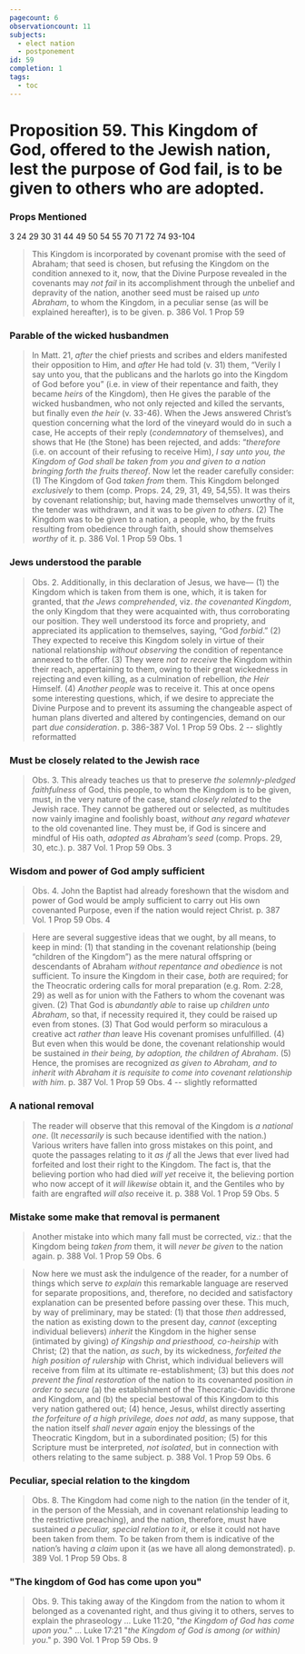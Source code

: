 ```yaml
---
pagecount: 6
observationcount: 11
subjects:
  - elect nation
  - postponement
id: 59
completion: 1
tags:
  - toc
---
```

# Proposition 59. This Kingdom of God, offered to the Jewish nation, lest the purpose of God fail, is to be given to others who are adopted.

### Props Mentioned
3 24 29 30 31 44 49 50 54 55 70 71 72 74 93-104

>This Kingdom is incorporated by covenant promise with the seed of Abraham; that seed is chosen, but refusing the Kingdom on the condition annexed to it, now, that the Divine Purpose revealed in the covenants may *not fail* in its accomplishment through the unbelief and depravity of the nation, another seed must be raised up *unto Abraham*, to whom the Kingdom, in a peculiar sense (as will be explained hereafter), is to be given.
>p. 386 Vol. 1 Prop 59
### Parable of the wicked husbandmen
>In Matt. 21, *after* the chief priests and scribes and elders manifested their opposition to Him, and *after* He had told (v. 31) them, “Verily I say unto you, that the publicans and the harlots go into the Kingdom of God before you” (i.e. in view of their repentance and faith, they became *heirs* of the Kingdom), then He gives the parable of the wicked husbandmen, who not only rejected and killed the servants, but finally even *the heir* (v. 33-46). When the Jews answered Christ’s question concerning what the lord of the vineyard would do in such a case, He accepts of their reply (*condemnatory* of themselves), and shows that He (the Stone) has been rejected, and adds: “*therefore* (i.e. on account of their refusing to receive Him), *I say unto you, the Kingdom of God shall be taken from you and given to a nation bringing forth the fruits thereof*. Now let the reader carefully consider: (1) The Kingdom of God *taken from* them. This Kingdom belonged *exclusively* to them (comp. Props. 24, 29, 31, 49, 54,55). It was theirs by covenant relationship; but, having made themselves unworthy of it, the tender was withdrawn, and it was to be *given to others*. (2) The Kingdom was to be given to a nation, a people, who, by the fruits resulting from obedience through faith, should show themselves *worthy* of it.
>p. 386 Vol. 1 Prop 59 Obs. 1
### Jews understood the parable
>Obs. 2. Additionally, in this declaration of Jesus, we have—
>(1) the Kingdom which is taken from them is one, which, it is taken for granted, that *the Jews comprehended*, viz. *the covenanted Kingdom*, the only Kingdom that they were acquainted with, thus corroborating our position. They well understood its force and propriety, and appreciated its application to themselves, saying, “God *forbid*.” 
>(2) They expected to receive this Kingdom solely in virtue of their national relationship *without observing* the condition of repentance annexed to the offer. 
>(3) They were *not to receive* the Kingdom within their reach, appertaining to them, owing to their great wickedness in rejecting and even killing, as a culmination of rebellion, *the Heir* Himself. 
>(4) *Another people* was to receive it. This at once opens some interesting questions, which, if we desire to appreciate the Divine Purpose and to prevent its assuming the changeable aspect of human plans diverted and altered by contingencies, demand on our part *due consideration*.
>p. 386-387 Vol. 1 Prop 59 Obs. 2 -- slightly reformatted
### Must be closely related to the Jewish race
>Obs. 3. This already teaches us that to preserve *the solemnly-pledged faithfulness* of God, this people, to whom the Kingdom is to be given, must, in the very nature of the case, stand *closely related* to the Jewish race. They cannot be gathered out or selected, as multitudes now vainly imagine and foolishly boast, *without any regard whatever* to the old covenanted line. They must be, if God is sincere and mindful of His oath, *adopted as Abraham’s seed* (comp. Props. 29, 30, etc.).
>p. 387 Vol. 1 Prop 59 Obs. 3
### Wisdom and power of God amply sufficient
>Obs. 4. John the Baptist had already foreshown that the wisdom and power of God would be amply sufficient to carry out His own covenanted Purpose, even if the nation would reject Christ.
>p. 387 Vol. 1 Prop 59 Obs. 4

>Here are several suggestive ideas that we ought, by all means, to keep in mind: 
>(1) that standing in the covenant relationship (being “children of the Kingdom”) as the mere natural offspring or descendants of Abraham *without repentance and obedience* is not sufficient. To insure the Kingdom in their case, *both* are required; for the Theocratic ordering calls for moral preparation (e.g. Rom. 2:28, 29) as well as for union with the Fathers to whom the covenant was given. 
>(2) That God is *abundantly able* to raise up *children unto Abraham*, so that, if necessity required it, they could be raised up even from stones. 
>(3) That God would perform so miraculous a creative act *rather than* leave His covenant promises unfulfilled. 
>(4) But even when this would be done, the covenant relationship would be sustained *in their being, by adoption, the children of Abraham*. 
>(5) Hence, the promises are recognized *as given to Abraham, and to inherit with Abraham it is requisite to come into covenant relationship with him*.
>p. 387 Vol. 1 Prop 59 Obs. 4 -- slightly reformatted
### A national removal
>The reader will observe that this removal of the Kingdom is *a national one*. (It *necessarily* is such because identified with the nation.) Various writers have fallen into gross mistakes on this point, and quote the passages relating to it *as if* all the Jews that ever lived had forfeited and lost their right to the Kingdom. The fact is, that the believing portion who had died *will yet* receive it, the believing portion who now accept of it *will likewise* obtain it, and the Gentiles who by faith are engrafted *will also* receive it.
>p. 388 Vol. 1 Prop 59 Obs. 5
### Mistake some make that removal is permanent
>Another mistake into which many fall must be corrected, viz.: that the Kingdom being *taken from* them, it will *never be given* to the nation again.
>p. 388 Vol. 1 Prop 59 Obs. 6

>Now here we must ask the indulgence of the reader, for a number of things which serve *to explain* this remarkable language are reserved for separate propositions, and, therefore, no decided and satisfactory explanation can be presented before passing over these. This much, by way of preliminary, may be stated:
>(1) that those *then* addressed, the nation as existing down to the present day, *cannot* (excepting individual believers) *inherit* the Kingdom in the higher sense (intimated by giving) *of Kingship and priesthood, co-heirship* with Christ; 
>(2) that the nation, *as such*, by its wickedness, *forfeited the high position of rulership* with Christ, which individual believers will receive from film at its ultimate re-establishment; 
>(3) but this does *not prevent the final restoration* of the nation to its covenanted position *in order to secure* (a) the establishment of the Theocratic-Davidic throne and Kingdom, and (b) the special bestowal of this Kingdom to this very nation gathered out; 
>(4) hence, Jesus, whilst directly asserting *the forfeiture of a high privilege, does not add*, as many suppose, that the nation itself *shall never again* enjoy the blessings of the Theocratic Kingdom, but in a subordinated position; 
>(5) for this Scripture must be interpreted, *not isolated*, but in connection with others relating to the same subject.
>p. 388 Vol. 1 Prop 59 Obs. 6
### Peculiar, special relation to the kingdom
>Obs. 8. The Kingdom had come nigh to the nation (in the tender of it, in the person of the Messiah, and in covenant relationship leading to the restrictive preaching), and the nation, therefore, must have sustained *a peculiar, special relation to it*, or else it could not have been taken from them. To be taken from them is indicative of the nation’s having *a claim* upon it (as we have all along demonstrated).
>p. 389 Vol. 1 Prop 59 Obs. 8
### "The kingdom of God has come upon you"
>Obs. 9. This taking away of the Kingdom from the nation to whom it belonged as a covenanted right, and thus giving it to others, serves to explain the phraseology ... Luke 11:20, "*the Kingdom of God has come upon you*." ... Luke 17:21 "*the Kingdom of God is among (or within) you*."
>p. 390 Vol. 1 Prop 59 Obs. 9

